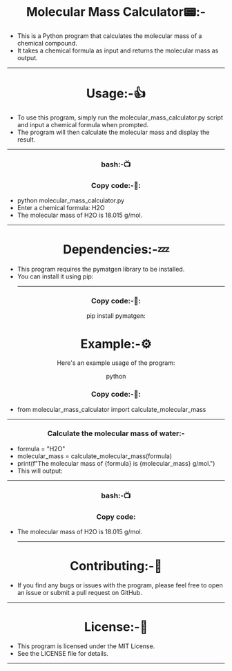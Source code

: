 <h1 align="center"> Molecular Mass Calculator📟:-</h1>

- This is a Python program that calculates the molecular mass of a chemical compound. 
- It takes a chemical formula as input and returns the molecular mass as output.
<hr>
<h1 align="center">Usage:-👍</h1>

- To use this program, simply run the molecular_mass_calculator.py script and input a chemical formula when prompted.
- The program will then calculate the molecular mass and display the result.
 <hr>
<h3 align=" center" >bash:-📺 </h3>
<h3 align=" center" >Copy code:-📙:</h3>


- python molecular_mass_calculator.py
- Enter a chemical formula: H2O
- The molecular mass of H2O is 18.015 g/mol.
<hr>
<h1 align="center">Dependencies:-💤</h1>

- This program requires the pymatgen library to be installed.
-  You can install it using pip:<hr>
<h3 align=" center" >Copy code:-📙:</h3>

<p align=" center"> pip install pymatgen:</p>
<h1 align="center">Example:-⚙️</h1>

<p align=" center" >Here's an example usage of the program:</p>


<p align=" center" >python</p>
<h3 align=" center" >Copy code:-📙:</h3>

- from molecular_mass_calculator import calculate_molecular_mass
<hr>
<h3 align=" center" >Calculate the molecular mass of water:-</h3>

- formula = "H2O"
- molecular_mass = calculate_molecular_mass(formula)
- print(f"The molecular mass of {formula} is {molecular_mass} g/mol.")
- This will output:
<hr>
<h3 align=" center" >bash:-📺 </h3>
<h3 align=" center" >Copy code:</h3>

- The molecular mass of H2O is 18.015 g/mol.<hr>
<h1 align="center">Contributing:-🧾</h1>

- If you find any bugs or issues with the program, please feel free to open an issue or submit a pull request on GitHub.
<hr>
<h1 align="center">License:-📙</h1>

- This program is licensed under the MIT License. 
- See the LICENSE file for details.
<hr>
